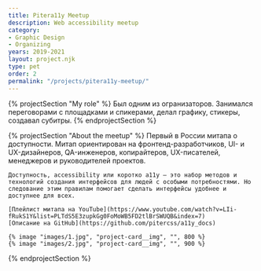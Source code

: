```yaml
---
title: Pitera11y Meetup
description: Web accessibility meetup
category:
- Graphic Design
- Organizing
years: 2019-2021
layout: project.njk
type: pet
order: 2
permalink: "/projects/pitera11y-meetup/"
---
```

{% projectSection "My role" %}
	Был одним из огранизаторов. Занимался переговорами с площадками и спикерами, делал графику, стикеры, создавал субитры.
{% endprojectSection %}

{% projectSection "About the meetup" %}
	Первый в России митапа о доступности. Митап ориентирован на фронтенд-разработчиков, UI- и UX-дизайнеров, QA-инженеров, копирайтеров, UX-писателей, менеджеров и руководителей проектов.
	
	Доступность, accessibility или коротко a11y — это набор методов и технологий создания интерфейсов для людей с особыми потребностями. Но следование этим правилам помогает сделать интерфейсы удобнее и доступнее для всех.

	[Плейлист митапа на YouTube](https://www.youtube.com/watch?v=LIi-fRukS1Y&list=PLTdS5E3zupkGg0FoMoWB5FD2tlBrSWUQB&index=7)
	[Описание на GitHub](https://github.com/pitercss/a11y_docs)

	{% image "images/1.jpg", "project-card__img", "", 800 %}
	{% image "images/2.jpg", "project-card__img", "", 900 %}
{% endprojectSection %}